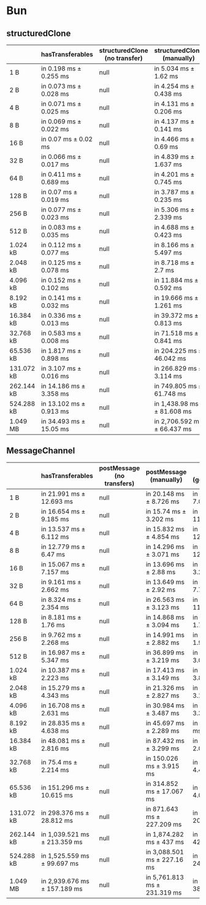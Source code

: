 # Bun

## structuredClone

|            | hasTransferables        | structuredClone (no transfer) | structuredClone (manually)  | structuredClone (getTransferable*) | structuredClone (getTransferables) |
| ---------- | ----------------------- | ----------------------------- | --------------------------- | ---------------------------------- | ---------------------------------- |
| 1 B        | in 0.198 ms ± 0.255 ms  | null                          | in 5.034 ms ± 1.62 ms       | in 4.699 ms ± 0.7 ms               | in 5.042 ms ± 1.706 ms             |
| 2 B        | in 0.073 ms ± 0.028 ms  | null                          | in 4.254 ms ± 0.438 ms      | in 4.557 ms ± 0.627 ms             | in 4.294 ms ± 0.267 ms             |
| 4 B        | in 0.071 ms ± 0.025 ms  | null                          | in 4.131 ms ± 0.206 ms      | in 4.333 ms ± 0.28 ms              | in 4.273 ms ± 0.292 ms             |
| 8 B        | in 0.069 ms ± 0.022 ms  | null                          | in 4.137 ms ± 0.141 ms      | in 15.986 ms ± 6.229 ms            | in 4.441 ms ± 0.374 ms             |
| 16 B       | in 0.07 ms ± 0.02 ms    | null                          | in 4.466 ms ± 0.69 ms       | in 4.433 ms ± 0.388 ms             | in 8.084 ms ± 7.984 ms             |
| 32 B       | in 0.066 ms ± 0.017 ms  | null                          | in 4.839 ms ± 1.637 ms      | in 3.991 ms ± 0.199 ms             | in 3.894 ms ± 0.35 ms              |
| 64 B       | in 0.411 ms ± 0.689 ms  | null                          | in 4.201 ms ± 0.745 ms      | in 4.193 ms ± 0.499 ms             | in 3.919 ms ± 0.346 ms             |
| 128 B      | in 0.07 ms ± 0.019 ms   | null                          | in 3.787 ms ± 0.235 ms      | in 4.738 ms ± 1.514 ms             | in 12.773 ms ± 4.777 ms            |
| 256 B      | in 0.077 ms ± 0.023 ms  | null                          | in 5.306 ms ± 2.339 ms      | in 4.515 ms ± 0.178 ms             | in 4.277 ms ± 0.19 ms              |
| 512 B      | in 0.083 ms ± 0.035 ms  | null                          | in 4.688 ms ± 0.423 ms      | in 15.791 ms ± 5.256 ms            | in 4.967 ms ± 0.09 ms              |
| 1.024 kB   | in 0.112 ms ± 0.077 ms  | null                          | in 8.166 ms ± 5.497 ms      | in 7.104 ms ± 0.209 ms             | in 14.438 ms ± 4.475 ms            |
| 2.048 kB   | in 0.125 ms ± 0.078 ms  | null                          | in 8.718 ms ± 2.7 ms        | in 16.658 ms ± 3.122 ms            | in 8.756 ms ± 0.097 ms             |
| 4.096 kB   | in 0.152 ms ± 0.102 ms  | null                          | in 11.884 ms ± 0.592 ms     | in 16.95 ms ± 0.134 ms             | in 13.959 ms ± 0.201 ms            |
| 8.192 kB   | in 0.141 ms ± 0.032 ms  | null                          | in 19.666 ms ± 1.261 ms     | in 32.157 ms ± 1.623 ms            | in 24.944 ms ± 1.437 ms            |
| 16.384 kB  | in 0.336 ms ± 0.013 ms  | null                          | in 39.372 ms ± 0.813 ms     | in 61.228 ms ± 3.552 ms            | in 45.849 ms ± 0.233 ms            |
| 32.768 kB  | in 0.583 ms ± 0.008 ms  | null                          | in 71.518 ms ± 0.841 ms     | in 117.162 ms ± 5.304 ms           | in 87.814 ms ± 1.349 ms            |
| 65.536 kB  | in 1.817 ms ± 0.898 ms  | null                          | in 204.225 ms ± 46.042 ms   | in 227.037 ms ± 1.824 ms           | in 173.804 ms ± 0.619 ms           |
| 131.072 kB | in 3.107 ms ± 0.016 ms  | null                          | in 266.829 ms ± 3.114 ms    | in 456.297 ms ± 5.528 ms           | in 344.506 ms ± 2.2 ms             |
| 262.144 kB | in 14.186 ms ± 3.358 ms | null                          | in 749.805 ms ± 61.748 ms   | in 1,282.29 ms ± 141.907 ms        | in 1,011.527 ms ± 125.038 ms       |
| 524.288 kB | in 13.102 ms ± 0.913 ms | null                          | in 1,438.98 ms ± 81.608 ms  | in 2,186.745 ms ± 59.583 ms        | in 1,727.127 ms ± 58.6 ms          |
| 1.049 MB   | in 34.493 ms ± 15.05 ms | null                          | in 2,706.592 ms ± 66.437 ms | in 4,327.046 ms ± 140.459 ms       | in 3,354.644 ms ± 158.895 ms       |

## MessageChannel

|            | hasTransferables             | postMessage (no transfers) | postMessage (manually)       | postMessage (getTransferable*) | postMessage (getTransferables) |
| ---------- | ---------------------------- | -------------------------- | ---------------------------- | ------------------------------ | ------------------------------ |
| 1 B        | in 21.991 ms ± 12.693 ms     | null                       | in 20.148 ms ± 8.726 ms      | in 27.908 ms ± 7.057 ms        | in 23.73 ms ± 9.142 ms         |
| 2 B        | in 16.654 ms ± 9.185 ms      | null                       | in 15.74 ms ± 3.202 ms       | in 27.379 ms ± 11.697 ms       | in 19.004 ms ± 4.125 ms        |
| 4 B        | in 13.537 ms ± 6.112 ms      | null                       | in 15.832 ms ± 4.854 ms      | in 24.562 ms ± 12.831 ms       | in 18.163 ms ± 3.016 ms        |
| 8 B        | in 12.779 ms ± 6.47 ms       | null                       | in 14.296 ms ± 3.071 ms      | in 21.108 ms ± 12.007 ms       | in 15.207 ms ± 2.437 ms        |
| 16 B       | in 15.067 ms ± 7.157 ms      | null                       | in 13.696 ms ± 2.88 ms       | in 15.769 ms ± 3.272 ms        | in 13.813 ms ± 1.984 ms        |
| 32 B       | in 9.161 ms ± 2.662 ms       | null                       | in 13.649 ms ± 2.92 ms       | in 19.096 ms ± 7.774 ms        | in 13.564 ms ± 1.792 ms        |
| 64 B       | in 8.324 ms ± 2.354 ms       | null                       | in 26.563 ms ± 3.123 ms      | in 32.604 ms ± 11.028 ms       | in 26.163 ms ± 2.751 ms        |
| 128 B      | in 8.181 ms ± 1.76 ms        | null                       | in 14.868 ms ± 3.094 ms      | in 17.268 ms ± 1.749 ms        | in 15.846 ms ± 2.312 ms        |
| 256 B      | in 9.762 ms ± 2.268 ms       | null                       | in 14.991 ms ± 2.882 ms      | in 16.698 ms ± 1.921 ms        | in 15.484 ms ± 2.477 ms        |
| 512 B      | in 16.987 ms ± 5.347 ms      | null                       | in 36.899 ms ± 3.219 ms      | in 36.868 ms ± 3.089 ms        | in 37.039 ms ± 3.433 ms        |
| 1.024 kB   | in 10.387 ms ± 2.223 ms      | null                       | in 17.413 ms ± 3.149 ms      | in 21.202 ms ± 3.815 ms        | in 18.009 ms ± 2.457 ms        |
| 2.048 kB   | in 15.279 ms ± 4.343 ms      | null                       | in 21.326 ms ± 2.827 ms      | in 34.783 ms ± 3.136 ms        | in 22.123 ms ± 2.344 ms        |
| 4.096 kB   | in 16.708 ms ± 2.631 ms      | null                       | in 30.984 ms ± 3.487 ms      | in 42.519 ms ± 3.304 ms        | in 32.781 ms ± 2.454 ms        |
| 8.192 kB   | in 28.835 ms ± 4.638 ms      | null                       | in 45.697 ms ± 2.289 ms      | in 62.876 ms ± 2.3 ms          | in 51.756 ms ± 3.412 ms        |
| 16.384 kB  | in 48.081 ms ± 2.816 ms      | null                       | in 87.432 ms ± 3.299 ms      | in 104.454 ms ± 2.002 ms       | in 103.8 ms ± 6.928 ms         |
| 32.768 kB  | in 75.4 ms ± 2.214 ms        | null                       | in 150.026 ms ± 3.915 ms     | in 203.72 ms ± 4.437 ms        | in 173.49 ms ± 5.548 ms        |
| 65.536 kB  | in 151.296 ms ± 10.615 ms    | null                       | in 314.852 ms ± 17.067 ms    | in 373.115 ms ± 4.012 ms       | in 324.19 ms ± 7.728 ms        |
| 131.072 kB | in 298.376 ms ± 28.812 ms    | null                       | in 871.643 ms ± 227.209 ms   | in 1,105.275 ms ± 207.642 ms   | in 997.79 ms ± 182.457 ms      |
| 262.144 kB | in 1,039.521 ms ± 213.359 ms | null                       | in 1,874.282 ms ± 437 ms     | in 2,242.786 ms ± 420.327 ms   | in 2,173.774 ms ± 463.942 ms   |
| 524.288 kB | in 1,525.559 ms ± 99.697 ms  | null                       | in 3,088.501 ms ± 227.16 ms  | in 3,808.836 ms ± 245.359 ms   | in 3,463.425 ms ± 298.269 ms   |
| 1.049 MB   | in 2,939.676 ms ± 157.189 ms | null                       | in 5,761.813 ms ± 231.319 ms | in 7,486.942 ms ± 382.516 ms   | in 6,684.445 ms ± 398.346 ms   |